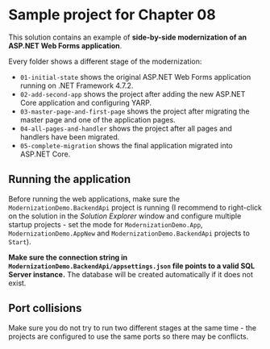 # Sample project for Chapter 08

This solution contains an example of **side-by-side modernization of an ASP.NET Web Forms application**.

Every folder shows a different stage of the modernization:

* `01-initial-state` shows the original ASP.NET Web Forms application running on .NET Framework 4.7.2.
* `02-add-second-app` shows the project after adding the new ASP.NET Core application and configuring YARP.
* `03-master-page-and-first-page` shows the project after migrating the master page and one of the application pages.
* `04-all-pages-and-handler` shows the project after all pages and handlers have been migrated.
* `05-complete-migration` shows the final application migrated into ASP.NET Core.

## Running the application

Before running the web applications, make sure the `ModernizationDemo.BackendApi` project is running (I recommend to right-click on the solution in the _Solution Explorer_ window and configure multiple startup projects - set the mode for `ModernizationDemo.App`, `ModernizationDemo.AppNew` and `ModernizationDemo.BackendApi` projects to `Start`).

**Make sure the connection string in `ModernizationDemo.BackendApi/appsettings.json` file points to a valid SQL Server instance.** The database will be created automatically if it does not exist.

## Port collisions

Make sure you do not try to run two different stages at the same time - the projects are configured to use the same ports so there may be conflicts.
